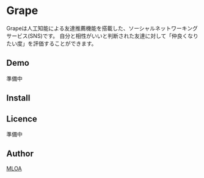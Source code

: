 Grape
====

Grapeは人工知能による友達推薦機能を搭載した、ソーシャルネットワーキングサービス(SNS)です。
自分と相性がいいと判断された友達に対して「仲良くなりたい度」を評価することができます。

## Demo
準備中

## Install

## Licence
準備中

## Author

[MLOA](https://github.com/MLOA)
